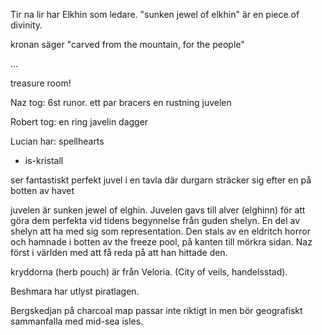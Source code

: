 Tir na lir har Elkhin som ledare. "sunken jewel of elkhin" är en piece of divinity.

kronan säger "carved from the mountain, for the people"

... 

treasure room!

Naz tog:
6st runor. 
ett par bracers
en rustning
juvelen

Robert tog:
en ring
javelin
dagger

Lucian har:
spellhearts
- is-kristall

ser fantastiskt perfekt juvel i en tavla där durgarn sträcker sig efter en på botten av havet

juvelen är sunken jewel of elghin.
Juvelen gavs till alver (elghinn) för att göra dem perfekta vid tidens begynnelse från guden shelyn. En del av shelyn att ha med sig som representation. Den stals av en eldritch horror och hamnade i botten av the freeze pool, på kanten till mörkra sidan. Naz först i världen med att få reda på att han hittade den.

kryddorna (herb pouch) är från Veloria. (City of veils, handelsstad). 

Beshmara har utlyst piratlagen. 

Bergskedjan på charcoal map passar inte riktigt in men bör geografiskt sammanfalla med mid-sea isles. 




